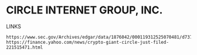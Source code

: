 # CIRCLE INTERNET GROUP, INC.

LINKS
```
https://www.sec.gov/Archives/edgar/data/1876042/000119312525070481/d737521ds1.htm
https://finance.yahoo.com/news/crypto-giant-circle-just-filed-221515471.html
```
